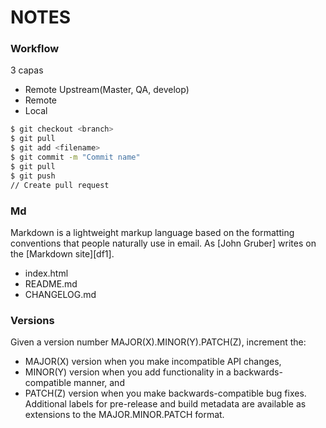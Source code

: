 # NOTES

### Workflow

3 capas

  - Remote Upstream(Master, QA, develop)
  - Remote
  - Local

```sh
$ git checkout <branch>
$ git pull
$ git add <filename>
$ git commit -m "Commit name"
$ git pull
$ git push
// Create pull request
```
### Md

Markdown is a lightweight markup language based on the formatting conventions that people naturally use in email.  As [John Gruber] writes on the [Markdown site][df1].

- index.html
- README.md
- CHANGELOG.md

### Versions

Given a version number MAJOR(X).MINOR(Y).PATCH(Z), increment the:

- MAJOR(X) version when you make incompatible API changes,
- MINOR(Y) version when you add functionality in a backwards-compatible manner, and
- PATCH(Z) version when you make backwards-compatible bug fixes.
Additional labels for pre-release and build metadata are available as extensions to the MAJOR.MINOR.PATCH format.
